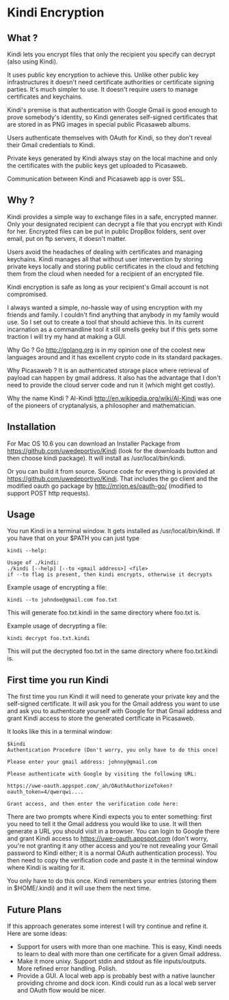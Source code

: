 Kindi Encryption
================

What ?
------

Kindi lets you encrypt files that only the recipient you specify can decrypt (also using Kindi). 

It uses public key encryption to achieve this. Unlike other public key infrastructures it doesn't need certificate authorities or certificate signing parties. It's much simpler to use. It doesn't require users to manage certificates and keychains.

Kindi's premise is that authentication with Google Gmail is good enough to prove somebody's identity, so Kindi generates self-signed certificates that are stored in as PNG images in special public Picasaweb albums. 

Users authenticate themselves with OAuth for Kindi, so they don't reveal their Gmail credentials to Kindi. 

Private keys generated by Kindi always stay on the local machine and only the certificates with the public keys get uploaded to Picasaweb.

Communication between Kindi and Picasaweb app is over SSL.

Why ?
-----

Kindi provides a simple way to exchange files in a safe, encrypted manner. Only your designated recipient can decrypt a file that you encrypt with Kindi for her. Encrypted files can be put in public DropBox folders, sent over email, put on ftp servers, it doesn't matter. 

Users avoid the headaches of dealing with certificates and managing keychains. Kindi manages all that without user intervention by storing private keys locally and storing public certificates in the cloud and fetching them from the cloud when needed for a recipient of an encrypted file.

Kindi encryption is safe as long as your recipient's Gmail account is not compromised.

I always wanted a simple, no-hassle way of using encryption with my friends and family. I couldn't find anything that anybody in my family would use. So I set out to create a tool that should achieve this. In its current incarnation as a commandline tool it still smells geeky but if this gets some traction I will try my hand at making a GUI.

Why Go ? Go http://golang.org is in my opinion one of the coolest new languages around and it has excellent crypto code in its standard packages.

Why Picasaweb ? It is an authenticated storage place where retrieval of payload can happen by gmail address. It also has the advantage that I don't need to provide the cloud server code and run it (which might get costly).

Why the name Kindi ? Al-Kindi http://en.wikipedia.org/wiki/Al-Kindi was one of the pioneers of cryptanalysis, a philosopher and mathematician.

Installation
------------

For Mac OS 10.6 you can download an Installer Package from https://github.com/uwedeportivo/Kindi (look for the downloads button and then choose kindi package). It will install as /usr/local/bin/kindi.

Or you can build it from source. Source code for everything is provided at https://github.com/uwedeportivo/Kindi. That includes the go client and the modified oauth go package by http://mrjon.es/oauth-go/ (modified to support POST http requests).

Usage
-----

You run Kindi in a terminal window. It gets installed as /usr/local/bin/kindi. If you have that on your $PATH you can just type 

    kindi --help:

    Usage of ./kindi:
	./kindi [--help] [--to <gmail address>] <file>
	if --to flag is present, then kindi encrypts, otherwise it decrypts

Example usage of encrypting a file: 

	kindi --to johndoe@gmail.com foo.txt

This will generate foo.txt.kindi in the same directory where foo.txt is.
		
Example usage of decrypting a file: 

	kindi decrypt foo.txt.kindi

This will put the decrypted foo.txt in the same directory where foo.txt.kindi is.

First time you run Kindi
------------------------

The first time you run Kindi it will need to generate your private key and the self-signed certificate. It will ask you for the Gmail address you want to use and ask you to authenticate yourself with Google for that Gmail address and grant Kindi access to store the generated certificate in Picasaweb.

It looks like this in a terminal window:

    $kindi
    Authentication Procedure (Don't worry, you only have to do this once)

    Please enter your gmail address: johnny@gmail.com

    Please authenticate with Google by visiting the following URL:

    https://uwe-oauth.appspot.com/_ah/OAuthAuthorizeToken?oauth_token=4/qwerqwi....

    Grant access, and then enter the verification code here:
 
There are two prompts where Kindi expects you to enter something: first you need to tell it the Gmail address you would like to use. It will then generate a URL you should visit in a browser. You can login to Google there and grant Kindi access to https://uwe-oauth.appspot.com (don't worry, you're not granting it any other access and you're not revealing your Gmail password to Kindi either; it is a normal OAuth authentication process). You then need to copy the verification code and paste it in the terminal window where Kindi is waiting for it.

You only have to do this once. Kindi remembers your entries (storing them in $HOME/.kindi) and it will use them the next time.

Future Plans
------------

If this approach generates some interest I will try continue and refine it. Here are some ideas:

* Support for users with more than one machine. This is easy, Kindi needs to learn to deal with more than one certificate for a given Gmail address.
* Make it more unixy. Support stdin and stdout as file inputs/outputs. More refined error handling. Polish.
* Provide a GUI. A local web app is probably best with a native launcher providing chrome and dock icon. Kindi could run as a local web server and OAuth flow would be nicer.



 




 

